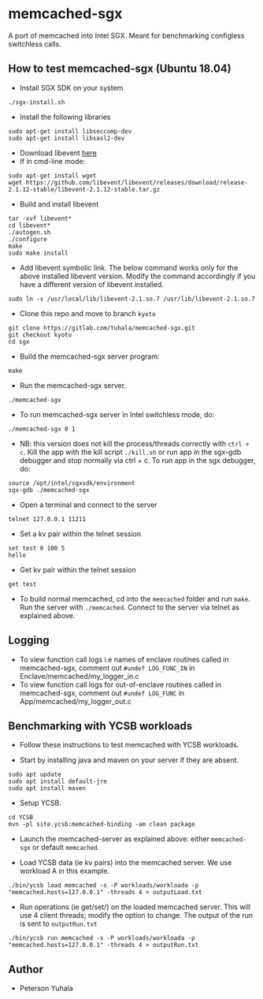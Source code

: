 # memcached-sgx

A port of memcached into Intel SGX. Meant for benchmarking configless switchless calls.

## How to test memcached-sgx (Ubuntu 18.04)

- Install SGX SDK on your system
```
./sgx-install.sh

```

- Install the following libraries

```
sudo apt-get install libseccomp-dev
sudo apt-get install libsasl2-dev

```
- Download libevent [here](https://github.com/libevent/libevent/releases/download/release-2.1.12-stable/libevent-2.1.12-stable.tar.gz)
- If in cmd-line mode: 

```
sudo apt-get install wget
wget https://github.com/libevent/libevent/releases/download/release-2.1.12-stable/libevent-2.1.12-stable.tar.gz
```
- Build and install libevent

```
tar -xvf libevent*
cd libevent*
./autogen.sh
./configure
make
sudo make install

```
- Add libevent symbolic link. The below command works only for the above installed libevent version. Modify the command accordingly if you have a different version of libevent installed.

```
sudo ln -s /usr/local/lib/libevent-2.1.so.7 /usr/lib/libevent-2.1.so.7

```
- Clone this repo and move to branch `kyoto`

```
git clone https://gitlab.com/Yuhala/memcached-sgx.git
git checkout kyoto
cd sgx

```

- Build the memcached-sgx server program:

```
make 

```  

- Run the memcached-sgx server.
```
./memcached-sgx

```
- To run memcached-sgx server in Intel switchless mode, do:
```
./memcached-sgx 0 1

````

- NB: this version does not kill the process/threads correctly with `ctrl + c`. Kill the app with the kill script `./kill.sh` or run app in the sgx-gdb debugger and stop normally via ctrl + c. To run app in the sgx debugger, do:

```
source /opt/intel/sgxsdk/environment 
sgx-gdb ./memcached-sgx

```

- Open a terminal and connect to the server

```
telnet 127.0.0.1 11211

```
- Set a kv pair within the telnet session

```
set test 0 100 5
hello

```
- Get kv pair within the telnet session

```
get test

```
- To build normal memcached, cd into the `memcached` folder and run `make`. Run the server with `./memcached`. Connect to the server via telnet as explained above.


## Logging
- To view function call logs i.e names of enclave routines called in memcached-sgx, comment out `#undef LOG_FUNC_IN` in Enclave/memcached/my_logger_in.c
- To view function call logs for out-of-enclave routines called in memcached-sgx, comment out `#undef LOG_FUNC` in App/memcached/my_logger_out.c

## Benchmarking with YCSB workloads
- Follow these instructions to test memcached with YCSB workloads.

- Start by installing java and maven on your server if they are absent.

```
sudo apt update
sudo apt install default-jre
sudo apt install maven

```
- Setup YCSB.

```
cd YCSB
mvn -pl site.ycsb:memcached-binding -am clean package

```
- Launch the memcached-server as explained above: either `memcached-sgx` or default `memcached`.

- Load YCSB data (ie kv pairs) into the memcached server. We use workload A in this example. 

```
./bin/ycsb load memcached -s -P workloads/workloada -p "memcached.hosts=127.0.0.1" -threads 4 > outputLoad.txt

```
- Run operations (ie get/set/) on the loaded memcached server. This will use 4 client threads; modify the option to change. The output of the run is sent to `outputRun.txt`

```
./bin/ycsb run memcached -s -P workloads/workloada -p "memcached.hosts=127.0.0.1" -threads 4 > outputRun.txt

```

## Author
- Peterson Yuhala 